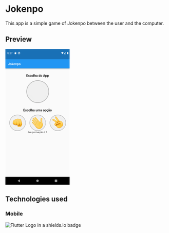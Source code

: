 # Jokenpo

This app is a simple game of Jokenpo between the user and the computer.


## Preview

<img src="./example/Jokenpo.png" width="200">

## Technologies used

### Mobile
![Flutter Logo in a shields.io badge](https://img.shields.io/badge/Flutter-gray.svg?logo=flutter&style=for-the-badge&color=02569B&logoColor=white)
